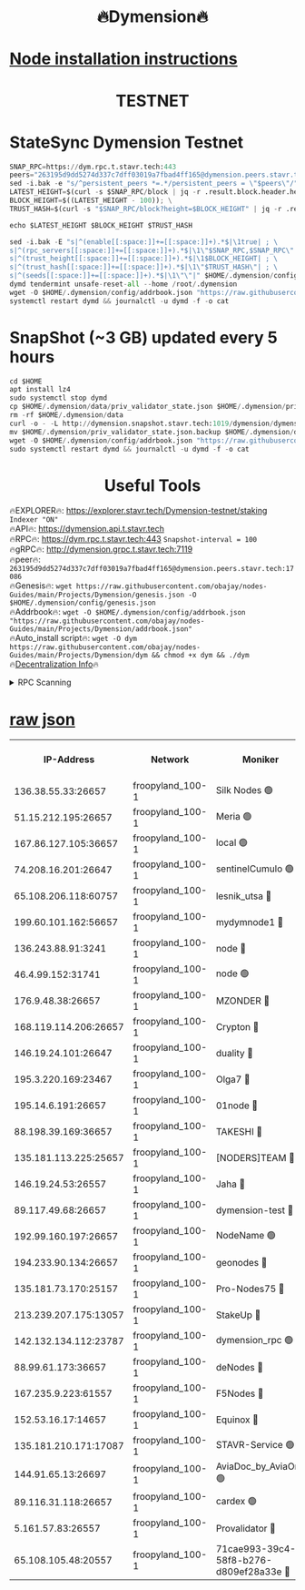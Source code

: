<h1 align="center"> 🔥Dymension🔥</h1>

[Node installation instructions](https://github.com/obajay/nodes-Guides/tree/main/Projects/Dymension)
=

<h1 align="center"> TESTNET</h1>

# StateSync Dymension Testnet
```python
SNAP_RPC=https://dym.rpc.t.stavr.tech:443
peers="263195d9dd5274d337c7dff03019a7fbad4ff165@dymension.peers.stavr.tech:17086"
sed -i.bak -e "s/^persistent_peers *=.*/persistent_peers = \"$peers\"/" $HOME/.dymension/config/config.toml
LATEST_HEIGHT=$(curl -s $SNAP_RPC/block | jq -r .result.block.header.height); \
BLOCK_HEIGHT=$((LATEST_HEIGHT - 100)); \
TRUST_HASH=$(curl -s "$SNAP_RPC/block?height=$BLOCK_HEIGHT" | jq -r .result.block_id.hash)

echo $LATEST_HEIGHT $BLOCK_HEIGHT $TRUST_HASH

sed -i.bak -E "s|^(enable[[:space:]]+=[[:space:]]+).*$|\1true| ; \
s|^(rpc_servers[[:space:]]+=[[:space:]]+).*$|\1\"$SNAP_RPC,$SNAP_RPC\"| ; \
s|^(trust_height[[:space:]]+=[[:space:]]+).*$|\1$BLOCK_HEIGHT| ; \
s|^(trust_hash[[:space:]]+=[[:space:]]+).*$|\1\"$TRUST_HASH\"| ; \
s|^(seeds[[:space:]]+=[[:space:]]+).*$|\1\"\"|" $HOME/.dymension/config/config.toml
dymd tendermint unsafe-reset-all --home /root/.dymension
wget -O $HOME/.dymension/config/addrbook.json "https://raw.githubusercontent.com/obajay/nodes-Guides/main/Projects/Dymension/addrbook.json"
systemctl restart dymd && journalctl -u dymd -f -o cat

```
# SnapShot (~3 GB) updated every 5 hours
```python
cd $HOME
apt install lz4
sudo systemctl stop dymd
cp $HOME/.dymension/data/priv_validator_state.json $HOME/.dymension/priv_validator_state.json.backup
rm -rf $HOME/.dymension/data
curl -o - -L http://dymension.snapshot.stavr.tech:1019/dymension/dymension-snap.tar.lz4 | lz4 -c -d - | tar -x -C $HOME/.dymension --strip-components 2
mv $HOME/.dymension/priv_validator_state.json.backup $HOME/.dymension/data/priv_validator_state.json
wget -O $HOME/.dymension/config/addrbook.json "https://raw.githubusercontent.com/obajay/nodes-Guides/main/Projects/Dymension/addrbook.json"
sudo systemctl restart dymd && journalctl -u dymd -f -o cat
```

 <h1 align="center"> Useful Tools</h1>

🔥EXPLORER🔥:     https://explorer.stavr.tech/Dymension-testnet/staking        `Indexer "ON"` \
🔥API🔥:          https://dymension.api.t.stavr.tech \
🔥RPC🔥:          https://dym.rpc.t.stavr.tech:443                  `Snapshot-interval = 100` \
🔥gRPC🔥:         http://dymension.grpc.t.stavr.tech:7119 \
🔥peer🔥:         `263195d9dd5274d337c7dff03019a7fbad4ff165@dymension.peers.stavr.tech:17086` \
🔥Genesis🔥:     ```wget https://raw.githubusercontent.com/obajay/nodes-Guides/main/Projects/Dymension/genesis.json -O $HOME/.dymension/config/genesis.json``` \
🔥Addrbook🔥:    ```wget -O $HOME/.dymension/config/addrbook.json "https://raw.githubusercontent.com/obajay/nodes-Guides/main/Projects/Dymension/addrbook.json"``` \
🔥Auto_install script🔥: ```wget -O dym https://raw.githubusercontent.com/obajay/nodes-Guides/main/Projects/Dymension/dym && chmod +x dym && ./dym``` \
🔥[Decentralization Info](https://github.com/obajay/StateSync-snapshots/tree/main/Projects/Dymension/Decentralization)🔥


<details>
<summary>RPC Scanning</summary>

<h2 align="center"> We scan nodes in real time every 4 hours. And we provide the final result of RPC endpoints.
We cannot influence the operation of these nodes in any way. </h2>


```python
If Voting Power is higher than 0 --> then the Node is a validator of the network and may be subject to attack and be a potential threat to the chain.
```
```python
We marked such validators with a red symbol
```

</details>

[raw json](https://rpc-check.dymt.stavr.tech/dymt/rpc-dymt-result.json)
=


<table><tr><th>IP-Address</th><th>Network</th><th>Moniker</th><th>Latest Block Height</th><th>Earliest Block Height</th><th>Catching Up</th><th>Tx Index</th><th>Voting Power</th><th>Scan Time</th></tr><tr><td>136.38.55.33:26657</td><td>froopyland_100-1</td><td>Silk Nodes 🟢</td><td>2346041</td><td>1</td><td>False</td><td>on</td><td>0</td><td>2024-01-29T19:54:52.099608126UTC</td></tr><tr><td>51.15.212.195:26657</td><td>froopyland_100-1</td><td>Meria 🟢</td><td>1651535</td><td>1238063</td><td>False</td><td>on</td><td>0</td><td>2024-01-29T19:53:35.147132187UTC</td></tr><tr><td>167.86.127.105:36657</td><td>froopyland_100-1</td><td>local 🟢</td><td>1651535</td><td>1318001</td><td>False</td><td>off</td><td>0</td><td>2024-01-29T19:54:51.137393334UTC</td></tr><tr><td>74.208.16.201:26647</td><td>froopyland_100-1</td><td>sentinelCumulo 🟢</td><td>2346028</td><td>1652923</td><td>False</td><td>on</td><td>0</td><td>2024-01-29T19:53:39.022627540UTC</td></tr><tr><td>65.108.206.118:60757</td><td>froopyland_100-1</td><td>lesnik_utsa 🔴</td><td>2346031</td><td>1652923</td><td>False</td><td>on</td><td>1</td><td>2024-01-29T19:53:57.156765045UTC</td></tr><tr><td>199.60.101.162:56657</td><td>froopyland_100-1</td><td>mydymnode1 🔴</td><td>2346032</td><td>1652923</td><td>False</td><td>off</td><td>3</td><td>2024-01-29T19:53:57.888145201UTC</td></tr><tr><td>136.243.88.91:3241</td><td>froopyland_100-1</td><td>node 🔴</td><td>2346037</td><td>1652923</td><td>False</td><td>on</td><td>1</td><td>2024-01-29T19:54:31.119248920UTC</td></tr><tr><td>46.4.99.152:31741</td><td>froopyland_100-1</td><td>node 🟢</td><td>2346038</td><td>1652923</td><td>False</td><td>on</td><td>0</td><td>2024-01-29T19:54:33.508777339UTC</td></tr><tr><td>176.9.48.38:26657</td><td>froopyland_100-1</td><td>MZONDER 🔴</td><td>2346040</td><td>1652923</td><td>False</td><td>on</td><td>1</td><td>2024-01-29T19:54:44.155993063UTC</td></tr><tr><td>168.119.114.206:26657</td><td>froopyland_100-1</td><td>Crypton 🔴</td><td>2346042</td><td>1652923</td><td>False</td><td>off</td><td>1</td><td>2024-01-29T19:54:57.109129954UTC</td></tr><tr><td>146.19.24.101:26647</td><td>froopyland_100-1</td><td>duality 🔴</td><td>2346035</td><td>1655313</td><td>False</td><td>on</td><td>1</td><td>2024-01-29T19:54:15.974881274UTC</td></tr><tr><td>195.3.220.169:23467</td><td>froopyland_100-1</td><td>Olga7 🔴</td><td>2346040</td><td>1655313</td><td>False</td><td>on</td><td>1</td><td>2024-01-29T19:54:44.536373230UTC</td></tr><tr><td>195.14.6.191:26657</td><td>froopyland_100-1</td><td>01node 🔴</td><td>2346042</td><td>1655732</td><td>False</td><td>on</td><td>1</td><td>2024-01-29T19:54:56.858289142UTC</td></tr><tr><td>88.198.39.169:36657</td><td>froopyland_100-1</td><td>TAKESHI 🔴</td><td>2346028</td><td>1656584</td><td>False</td><td>on</td><td>1</td><td>2024-01-29T19:53:39.306695347UTC</td></tr><tr><td>135.181.113.225:25657</td><td>froopyland_100-1</td><td>[NODERS]TEAM 🔴</td><td>2346036</td><td>1656584</td><td>False</td><td>on</td><td>1</td><td>2024-01-29T19:54:26.316787359UTC</td></tr><tr><td>146.19.24.53:26557</td><td>froopyland_100-1</td><td>Jaha 🔴</td><td>2346037</td><td>1656584</td><td>False</td><td>off</td><td>1</td><td>2024-01-29T19:54:30.842299510UTC</td></tr><tr><td>89.117.49.68:26657</td><td>froopyland_100-1</td><td>dymension-test 🔴</td><td>2346042</td><td>1723012</td><td>False</td><td>on</td><td>1</td><td>2024-01-29T19:54:57.425017820UTC</td></tr><tr><td>192.99.160.197:26657</td><td>froopyland_100-1</td><td>NodeName 🟢</td><td>1829304</td><td>1826584</td><td>False</td><td>on</td><td>0</td><td>2024-01-29T19:55:02.241203205UTC</td></tr><tr><td>194.233.90.134:26657</td><td>froopyland_100-1</td><td>geonodes 🔴</td><td>2346035</td><td>2015001</td><td>False</td><td>on</td><td>1</td><td>2024-01-29T19:54:17.025858880UTC</td></tr><tr><td>135.181.73.170:25157</td><td>froopyland_100-1</td><td>Pro-Nodes75 🔴</td><td>2346030</td><td>2046030</td><td>False</td><td>on</td><td>1</td><td>2024-01-29T19:53:50.662371183UTC</td></tr><tr><td>213.239.207.175:13057</td><td>froopyland_100-1</td><td>StakeUp 🔴</td><td>2346043</td><td>2060558</td><td>False</td><td>off</td><td>1</td><td>2024-01-29T19:55:02.477856200UTC</td></tr><tr><td>142.132.134.112:23787</td><td>froopyland_100-1</td><td>dymension_rpc 🟢</td><td>2346035</td><td>2076584</td><td>False</td><td>on</td><td>0</td><td>2024-01-29T19:54:15.244911421UTC</td></tr><tr><td>88.99.61.173:36657</td><td>froopyland_100-1</td><td>deNodes 🔴</td><td>2346036</td><td>2077398</td><td>False</td><td>off</td><td>1</td><td>2024-01-29T19:54:23.486419927UTC</td></tr><tr><td>167.235.9.223:61557</td><td>froopyland_100-1</td><td>F5Nodes 🔴</td><td>2346033</td><td>2100380</td><td>False</td><td>off</td><td>1</td><td>2024-01-29T19:54:04.338025666UTC</td></tr><tr><td>152.53.16.17:14657</td><td>froopyland_100-1</td><td>Equinox 🔴</td><td>2346028</td><td>2169800</td><td>False</td><td>on</td><td>1</td><td>2024-01-29T19:53:38.160789228UTC</td></tr><tr><td>135.181.210.171:17087</td><td>froopyland_100-1</td><td>STAVR-Service 🟢</td><td>2346029</td><td>2225118</td><td>False</td><td>on</td><td>0</td><td>2024-01-29T19:53:43.720697657UTC</td></tr><tr><td>144.91.65.13:26697</td><td>froopyland_100-1</td><td>AviaDoc_by_AviaOne 🟢</td><td>2346012</td><td>2330526</td><td>False</td><td>on</td><td>0</td><td>2024-01-29T19:53:50.306487415UTC</td></tr><tr><td>89.116.31.118:26657</td><td>froopyland_100-1</td><td>cardex 🟢</td><td>2346034</td><td>2339417</td><td>False</td><td>on</td><td>0</td><td>2024-01-29T19:54:10.888032553UTC</td></tr><tr><td>5.161.57.83:26557</td><td>froopyland_100-1</td><td>Provalidator 🔴</td><td>2346028</td><td>2339618</td><td>False</td><td>on</td><td>1</td><td>2024-01-29T19:53:35.775645080UTC</td></tr><tr><td>65.108.105.48:20557</td><td>froopyland_100-1</td><td>71cae993-39c4-58f8-b276-d809ef28a33e 🔴</td><td>2346035</td><td>2342923</td><td>False</td><td>on</td><td>1</td><td>2024-01-29T19:54:15.609203323UTC</td></tr></table>
